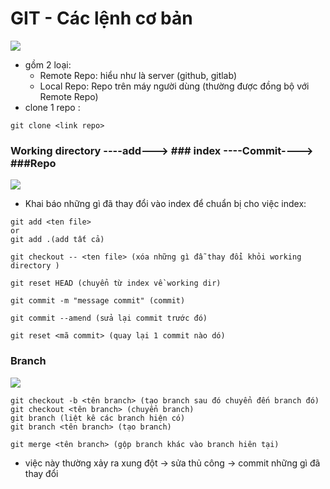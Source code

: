 # GIT - Các lệnh cơ bản 
![](https://backlog.com/git-tutorial/vn/img/post/intro/capture_intro1_2_2.png)
- gồm 2 loại: 
    + Remote Repo: hiểu như là server (github, gitlab)
    + Local Repo: Repo trên máy người dùng (thường được đồng bộ với Remote Repo)
- clone 1 repo : 
```
git clone <link repo>
```

### Working directory ----add---> ### index ----Commit----> ###Repo 
![](https://encrypted-tbn0.gstatic.com/images?q=tbn:ANd9GcTnTKivF9m-xxnYMmXZjcnOvGYjqIvsttjy2qSi4738kZFeSt4Ctg)
- Khai báo những gì đã thay đổi vào index để chuẩn bị cho việc index:
```
git add <ten file> 
or
git add .(add tất cả)
```
```
git checkout -- <ten file> (xóa những gì đẫ thay đổi khỏi working directory )
```
```
git reset HEAD (chuyển từ index về working dir)
```
```
git commit -m "message commit" (commit)
```
```
git commit --amend (sửa lại commit trước đó)
```
```
git reset <mã commit> (quay lại 1 commit nào dó)
```

### Branch
![](https://cdn-images-1.medium.com/max/2400/1*tnvRls6Dg7vFt0zGdtfu_w.png)

```
git checkout -b <tên branch> (tạo branch sau đó chuyển đến branch đó)
git checkout <tên branch> (chuyển branch)
git branch (liệt kê các branch hiện có)
git branch <tên branch> (tạo branch)
```

```
git merge <tên branch> (gộp branch khác vào branch hiên tại) 
```
- việc này thường xảy ra xung đột -> sửa thủ công -> commit những gì đã thay đổi